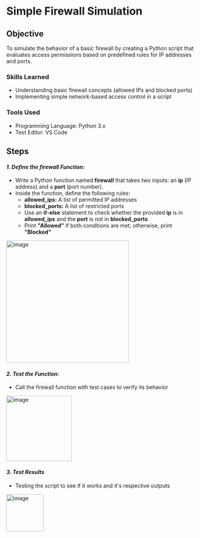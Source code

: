 # Simple Firewall Simulation

## Objective
To simulate the behavior of a basic firewall by creating a Python script that evaluates access permissions based on predefined rules for IP addresses and ports.

### Skills Learned

- Understanding basic firewall concepts (allowed IPs and blocked ports)
- Implementing simple network-based access control in a script

### Tools Used

- Programming Language: Python 3.x
- Text Editor: VS Code


## Steps
#### *1. Define the firewall Function:*

- Write a Python function named **firewall** that takes two inputs: an **ip** (IP address) and a **port** (port number).
- Inside the function, define the following rules:
  - **allowed_ips:** A list of permitted IP addresses
  - **blocked_ports:** A list of restricted ports
  - Use an **if-else** statement to check whether the provided **ip** is in **allowed_ips** and the **port** is not in **blocked_ports**
  - Print **"Allowed"** if both conditions are met; otherwise, print **"Blocked"**
<div>
  <img width="322" alt="image" src="https://github.com/user-attachments/assets/49dabaa5-0d95-49b9-8d65-8b07eca21426">
</div>

#### *2. Test the Function:*

- Call the firewall function with test cases to verify its behavior
<div>
  <img width="172" alt="image" src="https://github.com/user-attachments/assets/c0cce8ed-fd2a-42a8-a943-a4aa7c08e3f4">
</div>

#### *3. Test Results*

- Testing the script to see if it works and it's respective outputs
<img width="98" alt="image" src="https://github.com/user-attachments/assets/4aeae2e2-2ce2-482b-b946-49ede78465f7">






